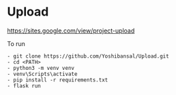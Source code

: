 # Upload

https://sites.google.com/view/project-upload


To run

    - git clone https://github.com/Yoshibansal/Upload.git
    - cd <PATH> 
    - python3 -m venv venv
    - venv\Scripts\activate
    - pip install -r requirements.txt
    - flask run
